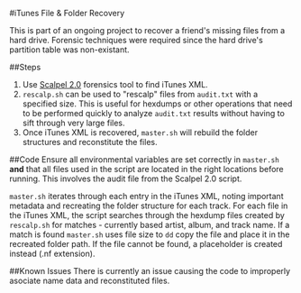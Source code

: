 #iTunes File & Folder Recovery

This is part of an ongoing project to recover a friend's missing files from a hard drive. Forensic techniques were required since the hard drive's partition table was non-existant.

##Steps
1. Use [Scalpel 2.0](https://github.com/machn1k/Scalpel-2.0) forensics tool to find iTunes XML.
2. `rescalp.sh` can be used to "rescalp" files from `audit.txt` with a specified size. This is useful for hexdumps or other operations that need to be performed quickly to analyze `audit.txt` results without having to sift through very large files.
3. Once iTunes XML is recovered, `master.sh` will rebuild the folder structures and reconstitute the files.

##Code
Ensure all environmental variables are set correctly in `master.sh` **and** that all files used in the script are located in the right locations before running. This involves the audit file from the Scalpel 2.0 script.

`master.sh` iterates through each entry in the iTunes XML, noting important metadata and recreating the folder structure for each track. For each file in the iTunes XML, the script searches through the hexdump files created by `rescalp.sh` for matches - currently based artist, album, and track name. If a match is found `master.sh` uses file size to `dd` copy the file and place it in the recreated folder path. If the file cannot be found, a placeholder is created instead (.nf extension).

##Known Issues
There is currently an issue causing the code to improperly asociate name data and reconstituted files.
